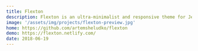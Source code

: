```yaml
---
title: Flexton
description: Flexton is an ultra-minimalist and responsive theme for Jekyll combines clean design and creative design concepts
image: '/assets/img/projects/flexton-preview.jpg'
home: https://github.com/artemsheludko/flexton
demo: https://flexton.netlify.com/
date: 2018-06-19
---
```

